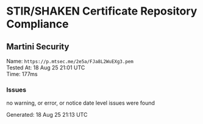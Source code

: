 # STIR/SHAKEN Certificate Repository Compliance

## Martini Security

Name: `https://p.mtsec.me/2e5a/FJa8L2WuEXg3.pem`\
Tested At: 18 Aug 25 21:01 UTC\
Time: 177ms

### Issues

no warning, or error, or notice date level issues were found

Generated: 18 Aug 25 21:13 UTC